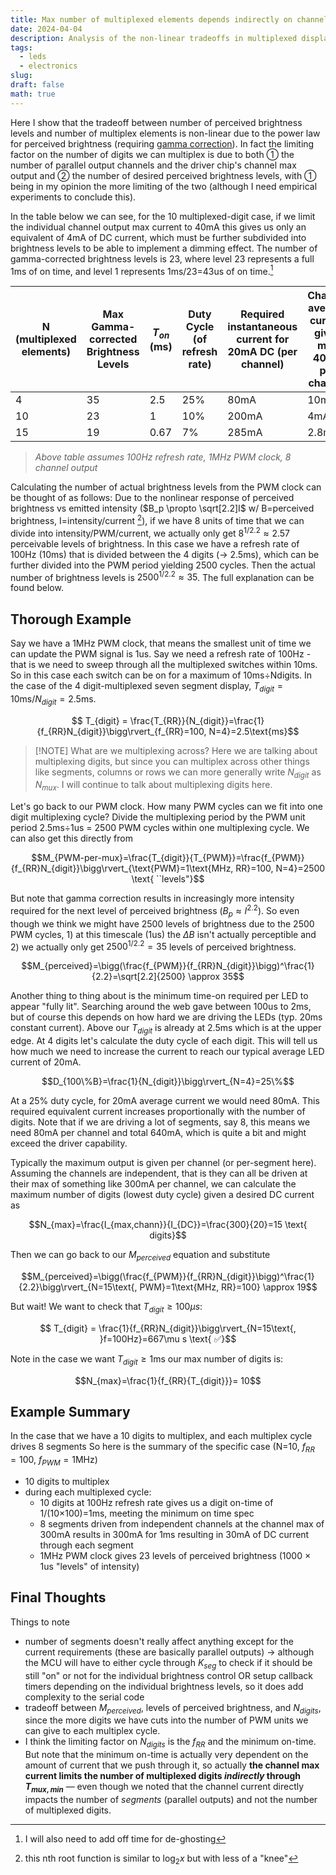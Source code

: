 ```yaml
---
title: Max number of multiplexed elements depends indirectly on channel output capacity and speed of PWM clock
date: 2024-04-04
description: Analysis of the non-linear tradeoffs in multiplexed display designs, focusing on the impact of gamma correction on perceived brightness levels and the limitations posed by output channel capacity and brightness requirements
tags:
  - leds
  - electronics
slug: 
draft: false
math: true
---
```


Here I show that the tradeoff between number of perceived brightness levels and number of multiplex elements is non-linear due to the power law for perceived brightness (requiring [gamma correction](Gamma%20Correction%20corrects%20for%20the%20human%20eye's%20non%20linear%20response%20to%20brightness%20levels.md)). In fact the limiting factor on the number of digits we can multiplex is due to both ① the number of parallel output channels and the driver chip's channel max output and ② the number of desired perceived brightness levels, with ① being in my opinion the more limiting of the two (although I need empirical experiments to conclude this).

In the table below we can see, for the 10 multiplexed-digit case, if we limit the individual channel output max current to 40mA this gives us only an equivalent of 4mA of DC current, which must be further subdivided into brightness levels to be able to implement a dimming effect. The number of gamma-corrected brightness levels is 23, where level 23 represents a full 1ms of on time, and level 1 represents 1ms/23=43us of on time.[^2]

| N (multiplexed elements) | Max Gamma-corrected Brightness Levels | $T_{on}$ (ms) | Duty Cycle (of refresh rate) | Required instantaneous current for 20mA DC (per channel) | Channel average current given max 40mA per channel |
| ------------------------ | ------------------------------------- | ------------- | ---------------------------- | -------------------------------------------------------- | -------------------------------------------------- |
| 4                        | 35                                    | 2.5           | 25%                          | 80mA                                                     | 10mA                                               |
| 10                       | 23                                    | 1             | 10%                          | 200mA                                                    | 4mA                                                |
| 15                       | 19                                    | 0.67          | 7%                           | 285mA                                                    | 2.8mA                                              |

>  _Above table assumes 100Hz refresh rate, 1MHz PWM clock, 8 channel output_


Calculating the number of actual brightness levels from the PWM clock can be thought of as follows: 
Due to the nonlinear response of perceived brightness vs emitted intensity ($B_p \propto \sqrt[2.2]I$ w/ B=perceived brightness, I=intensity/current [^1]), if we have 8 units of time that we can divide into intensity/PWM/current, we actually only get $8^{1/2.2}\approx 2.57$ perceivable levels of brightness. In this case we have a refresh rate of 100Hz (10ms) that is divided between the 4 digits (→ 2.5ms), which can be further divided into the PWM period yielding 2500 cycles. Then the actual number of brightness levels is $2500^{1/2.2}\approx 35$. The full explanation can be found below.

## Thorough Example 

Say we have a 1MHz PWM clock, that means the smallest unit of time we can update the PWM signal is 1us. Say we need a refresh rate of 100Hz - that is we need to sweep through all the multiplexed switches within 10ms. So in this case each switch can be on for a maximum of 10ms÷Ndigits. In the case of the 4 digit-multiplexed seven segment display,  $T_{digit} = 10\text{ms}/N_{digit}=2.5\text{ms}$. 

$$ T_{digit} = \frac{T_{RR}}{N_{digit}}=\frac{1}{f_{RR}N_{digit}}\bigg\rvert_{f_{RR}=100, N=4}=2.5\text{ms}$$

> [!NOTE] What are we multiplexing across?
> Here we are talking about multiplexing digits, but since you can multiplex across other things like segments, columns or rows we can more generally write $N_{digit}$ as $N_{mux}$. I will continue to talk about multiplexing digits here.

Let's go back to our PWM clock. How many PWM cycles can we fit into one digit multiplexing cycle? Divide the multiplexing period by the PWM unit period 2.5ms÷1us = 2500 PWM cycles within one multiplexing cycle. We can also get this directly from 

$$M_{PWM-per-mux}=\frac{T_{digit}}{T_{PWM}}=\frac{f_{PWM}}{f_{RR}N_{digit}}\bigg\rvert_{\text{PWM}=1\text{MHz, RR}=100, N=4}=2500 \text{ ``levels"}$$

But note that gamma correction results in increasingly more intensity required for the next level of perceived brightness ($B_p \approx I^{2.2}$). So even though we think we might have 2500 levels of brightness due to the 2500 PWM cycles, 1) at this timescale (1us) the $\Delta B$ isn't actually perceptible and 2) we actually only get $2500^{1/2.2}=35$ levels of perceived brightness.

$$M_{perceived}=\bigg(\frac{f_{PWM}}{f_{RR}N_{digit}}\bigg)^\frac{1}{2.2}=\sqrt[2.2]{2500} \approx 35$$

Another thing to thing about is the minimum time-on required per LED to appear "fully lit". Searching around the web gave between 100us to 2ms, but of course this depends on how hard we are driving the LEDs (typ. 20ms constant current). Above our $T_{digit}$ is already at 2.5ms which is at the upper edge. At 4 digits let's calculate the duty cycle of each digit. This will tell us how much we need to increase the current to reach our typical average LED current of 20mA.

$$D_{100\%B}=\frac{1}{N_{digit}}\bigg\rvert_{N=4}=25\%$$

At a 25% duty cycle, for 20mA average current we would need 80mA. This required equivalent current increases proportionally with the number of digits. Note that if we are driving a lot of segments, say 8, this means we need 80mA per channel and total 640mA, which is quite a bit and might exceed the driver capability.

Typically the maximum output is given per channel (or per-segment here). Assuming the channels are independent, that is they can all be driven at their max of something like 300mA per channel, we can calculate the maximum number of digits (lowest duty cycle) given a desired DC current as 

$$N_{max}=\frac{I_{max,chann}}{I_{DC}}=\frac{300}{20}=15 \text{ digits}$$

Then we can go back to our $M_{perceived}$ equation and substitute 

$$M_{perceived}=\bigg(\frac{f_{PWM}}{f_{RR}N_{digit}}\bigg)^\frac{1}{2.2}\bigg\rvert_{N=15\text{, PWM}=1\text{MHz, RR}=100} \approx 19$$

But wait! We want to check that $T_{digit} \ge 100\mu s$:

$$ T_{digit} = \frac{1}{f_{RR}N_{digit}}\bigg\rvert_{N=15\text{, }f=100Hz}=667\mu s \text{ ✅}$$

Note in the case we want $T_{digit} \ge 1\text{ms}$ our max number of digits is:

$$N_{max}=\frac{1}{f_{RR}{T_{digit}}}= 10$$

## Example Summary

In the case that we have a 10 digits to multiplex, and each multiplex cycle drives 8 segments 
So here is the summary of the specific case (N=10, $f_{RR}=100$, $f_{PWM}=1\text{MHz}$)
- 10 digits to multiplex
- during each multiplexed cycle:
	- 10 digits at 100Hz refresh rate gives us a digit on-time of 1/(10×100)=1ms, meeting the minimum on time spec
	- 8 segments driven from independent channels at the channel max of 300mA results in 300mA for 1ms resulting in 30mA of DC current through each segment 
	- 1MHz PWM clock gives 23 levels of perceived brightness (1000 × 1us "levels" of intensity) 


## Final Thoughts 

Things to note
- number of segments doesn't really affect anything except for the current requirements (these are basically parallel outputs) → although the MCU will have to either cycle through $K_{seg}$ to check if it should be still "on" or not for the individual brightness control OR setup callback timers depending on the individual brightness levels, so it does add complexity to the serial code
- tradeoff between $M_{perceived}$, levels of perceived brightness, and $N_{digits}$, since the more digits we have cuts into the number of PWM units we can give to each multiplex cycle. 
- I think the limiting factor on $N_{digits}$ is the $f_{RR}$ and the minimum on-time. But note that the minimum on-time is actually very dependent on the amount of current that we push through it, so actually **the channel max current limits the number of multiplexed digits _indirectly_ through $T_{mux,min}$** — even though we noted that the channel current directly impacts the number of _segments_ (parallel outputs) and not the number of multiplexed digits.

[^1]: this nth root function is similar to $\log_2 x$ but with less of a "knee"
[^2]: I will also need to add off time for de-ghosting
